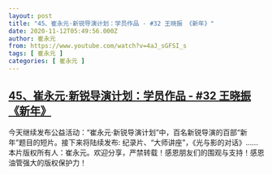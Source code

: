 ```yaml
---
layout: post
title: "45、崔永元·新锐导演计划：学员作品 - #32 王晓振 《新年》"
date: 2020-11-12T05:49:56.000Z
author: 崔永元
from: https://www.youtube.com/watch?v=4aJ_sGFSI_s
tags: [ 崔永元 ]
categories: [ 崔永元 ]
---
```

<!--1605160196000-->
[45、崔永元·新锐导演计划：学员作品 - #32 王晓振 《新年》](https://www.youtube.com/watch?v=4aJ_sGFSI_s)
------

<div>
今天继续发布公益活动：“崔永元·新锐导演计划”中，百名新锐导演的百部“新年”题目的短片。接下来将陆续发布: 纪录片、“大师讲座”，《光与影的对话》......本片版权所有人：崔永元。欢迎分享，严禁转载！感恩朋友们的围观与支持！感恩油管强大的版权保护力！
</div>
